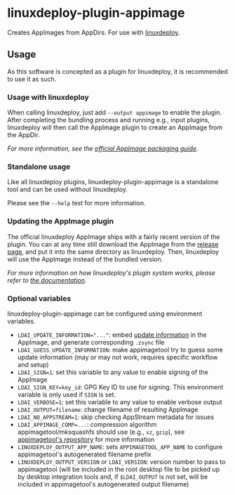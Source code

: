 # linuxdeploy-plugin-appimage

Creates AppImages from AppDirs. For use with [linuxdeploy](https://github.com/TheAssassin/linuxdeploy).


## Usage

As this software is concepted as a plugin for linuxdeploy, it is recommended to use it as such.


### Usage with linuxdeploy

When calling linuxdeploy, just add `--output appimage` to enable the plugin. After completing the bundling process and running e.g., input plugins, linuxdeploy will then call the AppImage plugin to create an AppImage from the AppDir.

*For more information, see the [official AppImage packaging guide](https://docs.appimage.org/packaging-guide/native-binaries.html).*


### Standalone usage

Like all linuxdeploy plugins, linuxdeploy-plugin-appimage is a standalone tool and can be used without linuxdeploy.

Please see the `--help` test for more information.


### Updating the AppImage plugin

The official linuxdeploy AppImage ships with a fairly recent version of the plugin. You can at any time still download the AppImage from the [release page](https://github.com/linuxdeploy/linuxdeploy-plugin-appimage/releases/), and put it into the same directory as linuxdeploy. Then, linuxdeploy will use the AppImage instead of the bundled version.

*For more information on how linuxdeploy's plugin system works, please refer to [the documentation](https://docs.appimage.org/packaging-guide/linuxdeploy-user-guide.html#plugin-system).*


### Optional variables

linuxdeploy-plugin-appimage can be configured using environment variables.

- `LDAI_UPDATE_INFORMATION="..."`: embed [update information](https://github.com/AppImage/AppImageSpec/blob/master/draft.md#update-information) in the AppImage, and generate corresponding `.zsync` file
- `LDAI_GUESS_UPDATE_INFORMATION`: make appimagetool try to guess some update information (may or may not work, requires specific workflow and setup)
- `LDAI_SIGN=1`: set this variable to any value to enable signing of the AppImage
- `LDAI_SIGN_KEY=key_id`: GPG Key ID to use for signing. This environment variable is only used if `SIGN` is set.
- `LDAI_VERBOSE=1`: set this variable to any value to enable verbose output
- `LDAI_OUTPUT=filename`: change filename of resulting AppImage
- `LDAI_NO_APPSTREAM=1`: skip checking AppStream metadata for issues
- `LDAI_APPIMAGE_COMP=...`: compression algorithm appimagetool/mksquashfs should use (e.g., `xz`, `gzip`), see [appimagetool's repository](https://github.com/AppImage/AppImageKit/) for more information
- `LINUXDEPLOY_OUTPUT_APP_NAME`: sets `APPIMAGETOOL_APP_NAME` to configure appimagetool's autogenerated filename prefix
- `LINUXDEPLOY_OUTPUT_VERSION` or `LDAI_VERSION`: version number to pass to appimagetool (will be included in the root desktop file to be picked up by desktop integration tools and, if `$LDAI_OUTPUT` is not set, will be included in appimagetool's autogenerated output filename)

